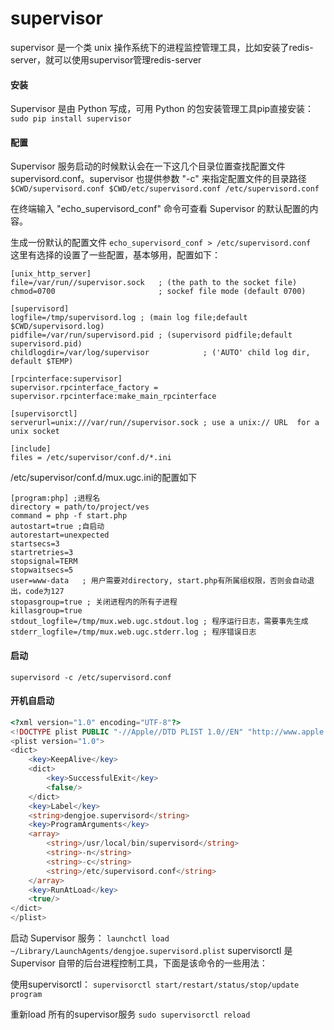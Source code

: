 # supervisor

supervisor 是一个类 unix 操作系统下的进程监控管理工具，比如安装了redis-server，就可以使用supervisor管理redis-server

#### 安装

Supervisor 是由 Python 写成，可用 Python 的包安装管理工具pip直接安装：
`sudo pip install supervisor
`
#### 配置
Supervisor 服务启动的时候默认会在一下这几个目录位置查找配置文件 supervisord.conf。supervisor 也提供参数 "-c" 来指定配置文件的目录路径
`$CWD/supervisord.conf
$CWD/etc/supervisord.conf
/etc/supervisord.conf
`

在终端输入 "echo_supervisord_conf" 命令可查看 Supervisor 的默认配置的内容。

生成一份默认的配置文件
`echo_supervisord_conf > /etc/supervisord.conf
`
这里有选择的设置了一些配置，基本够用，配置如下：
```
[unix_http_server]
file=/var/run//supervisor.sock   ; (the path to the socket file)
chmod=0700                       ; sockef file mode (default 0700)

[supervisord]
logfile=/tmp/supervisord.log ; (main log file;default $CWD/supervisord.log)
pidfile=/var/run/supervisord.pid ; (supervisord pidfile;default supervisord.pid)
childlogdir=/var/log/supervisor            ; ('AUTO' child log dir, default $TEMP)

[rpcinterface:supervisor]
supervisor.rpcinterface_factory = supervisor.rpcinterface:make_main_rpcinterface

[supervisorctl]
serverurl=unix:///var/run//supervisor.sock ; use a unix:// URL  for a unix socket

[include]
files = /etc/supervisor/conf.d/*.ini
```

/etc/supervisor/conf.d/mux.ugc.ini的配置如下
```
[program:php] ;进程名
directory = path/to/project/ves
command = php -f start.php
autostart=true ;自启动
autorestart=unexpected
startsecs=3
startretries=3
stopsignal=TERM
stopwaitsecs=5
user=www-data   ; 用户需要对directory, start.php有所属组权限，否则会自动退出，code为127
stopasgroup=true ; 关闭进程内的所有子进程
killasgroup=true
stdout_logfile=/tmp/mux.web.ugc.stdout.log ; 程序运行日志，需要事先生成
stderr_logfile=/tmp/mux.web.ugc.stderr.log ; 程序错误日志
```
#### 启动
`supervisord -c /etc/supervisord.conf`

#### 开机自启动
```php
<?xml version="1.0" encoding="UTF-8"?>
<!DOCTYPE plist PUBLIC "-//Apple//DTD PLIST 1.0//EN" "http://www.apple.com/DTDs/PropertyList-1.0.dtd">
<plist version="1.0">
<dict>
    <key>KeepAlive</key>
    <dict>
        <key>SuccessfulExit</key>
        <false/>
    </dict>
    <key>Label</key>
    <string>dengjoe.supervisord</string>
    <key>ProgramArguments</key>
    <array>
        <string>/usr/local/bin/supervisord</string>
        <string>-n</string>
        <string>-c</string>
        <string>/etc/supervisord.conf</string>
    </array>
    <key>RunAtLoad</key>
    <true/>
</dict>
</plist>
```
启动 Supervisor 服务：
`launchctl load ~/Library/LaunchAgents/dengjoe.supervisord.plist`
supervisorctl 是 Supervisor 自带的后台进程控制工具，下面是该命令的一些用法：

使用supervisorctl：
`supervisorctl start/restart/status/stop/update program`

重新load 所有的supervisor服务
`sudo supervisorctl reload`
